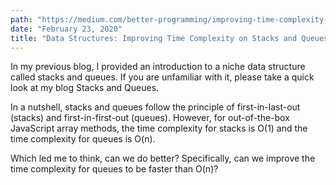 ```yaml
---
path: "https://medium.com/better-programming/improving-time-complexity-on-stacks-and-queues-7396ab7b5a2b"
date: "February 23, 2020"
title: "Data Structures: Improving Time Complexity on Stacks and Queues"
---
```


In my previous blog, I provided an introduction to a niche data structure called stacks and queues. If you are unfamiliar with it, please take a quick look at my blog Stacks and Queues.

In a nutshell, stacks and queues follow the principle of first-in-last-out (stacks) and first-in-first-out (queues). However, for out-of-the-box JavaScript array methods, the time complexity for stacks is O(1) and the time complexity for queues is O(n).

Which led me to think, can we do better? Specifically, can we improve the time complexity for queues to be faster than O(n)?
